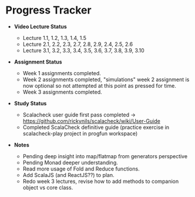 # Progress Tracker

* **Video Lecture Status**
  * Lecture 1.1, 1.2, 1.3, 1.4, 1.5
  * Lecture 2.1, 2.2, 2.3, 2.7, 2.8, 2.9, 2.4, 2.5, 2.6
  * Lecture 3.1, 3.2, 3.3, 3.4, 3.5, 3.6, 3.7, 3.8, 3.9, 3.10
  
  
* **Assignment Status**
  * Week 1 assignments completed.
  * Week 2 assignments completed, "simulations" week 2 assignment is now optional so not attempted at this point as pressed for time.
  * Week 3 assignments completed.
  
* **Study Status**
  * Scalacheck user guide first pass completed -> https://github.com/rickynils/scalacheck/wiki/User-Guide
  * Completed ScalaCheck definitive guide (practice exercise in scalacheck-play project in progfun workspace)
  

* **Notes**
  * Pending deep insight into map/flatmap from generators perspective
  * Pending Monad deeper understanding.
  * Read more usage of Fold and Reduce functions.
  * Add ScalaJS (and ReactJS??) to plan.
  * Redo week 3 lectures, revise how to add methods to companion object vs core class.
  